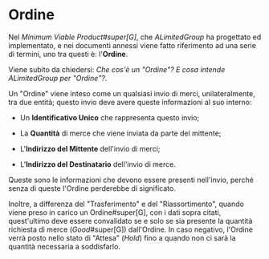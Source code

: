 # Ordine

Nel _Minimum Viable Product#super[G]_, che _ALimitedGroup_ ha progettato ed implementato, e nei documenti annessi viene fatto riferimento ad una serie di termini, uno tra questi è: l'**Ordine**.

Viene subito da chiedersi: _Che cos'è un "Ordine"? E cosa intende ALimitedGroup per "Ordine"?_.

Un "Ordine" viene inteso come un qualsiasi invio di merci, unilateralmente, tra due entità; questo invio deve avere queste informazioni al suo interno:

- Un **Identificativo Unico** che rappresenta questo invio;

- La **Quantità** di merce che viene inviata da parte del mittente;

- L'**Indirizzo del Mittente** dell'invio di merci;

- L'**Indirizzo del Destinatario** dell'invio di merce.

Queste sono le informazioni che devono essere presenti nell'invio, perché senza di queste l'Ordine perderebbe di significato.

Inoltre, a differenza del "Trasferimento" e del "Riassortimento", quando viene preso in carico un Ordine#super[G], con i dati sopra citati, quest'ultimo deve essere convalidato se e solo se sia presente la quantità richiesta di merce (_Good_#super[G]) dall'Ordine.
In caso negativo, l'Ordine verrà posto nello stato di "Attesa" (_Hold_) fino a quando non ci sarà la quantità necessaria a soddisfarlo.
